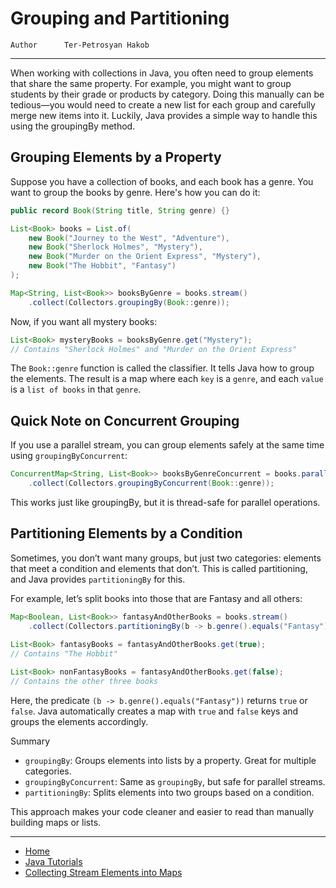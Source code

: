 # Grouping and Partitioning

```info
Author      Ter-Petrosyan Hakob
```

---


When working with collections in Java, you often need to group elements that share the same property. 
For example, you might want to group students by their grade or products by category. 
Doing this manually can be tedious—you would need to create a new list for each group and carefully merge new items into it. 
Luckily, Java provides a simple way to handle this using the groupingBy method.

## Grouping Elements by a Property

Suppose you have a collection of books, and each book has a genre. You want to group the books by genre. Here's how you can do it:

```java
public record Book(String title, String genre) {}

List<Book> books = List.of(
    new Book("Journey to the West", "Adventure"),
    new Book("Sherlock Holmes", "Mystery"),
    new Book("Murder on the Orient Express", "Mystery"),
    new Book("The Hobbit", "Fantasy")
);

Map<String, List<Book>> booksByGenre = books.stream()
    .collect(Collectors.groupingBy(Book::genre));

```

Now, if you want all mystery books:

```java
List<Book> mysteryBooks = booksByGenre.get("Mystery");
// Contains "Sherlock Holmes" and "Murder on the Orient Express"
```

The `Book::genre` function is called the classifier. It tells Java how to group the elements. 
The result is a map where each `key` is a `genre`, and each `value` is a `list of books` in that `genre`.


## Quick Note on Concurrent Grouping

If you use a parallel stream, you can group elements safely at the same time using `groupingByConcurrent`:

```java
ConcurrentMap<String, List<Book>> booksByGenreConcurrent = books.parallelStream()
    .collect(Collectors.groupingByConcurrent(Book::genre));
```

This works just like groupingBy, but it is thread-safe for parallel operations.

## Partitioning Elements by a Condition

Sometimes, you don’t want many groups, but just two categories: elements that meet a condition and elements that don’t. This is called partitioning, and Java provides `partitioningBy` for this.

For example, let’s split books into those that are Fantasy and all others:

```java
Map<Boolean, List<Book>> fantasyAndOtherBooks = books.stream()
    .collect(Collectors.partitioningBy(b -> b.genre().equals("Fantasy")));
    
List<Book> fantasyBooks = fantasyAndOtherBooks.get(true);
// Contains "The Hobbit"

List<Book> nonFantasyBooks = fantasyAndOtherBooks.get(false);
// Contains the other three books
```

Here, the predicate `(b -> b.genre().equals("Fantasy"))` returns `true` or `false`. 
Java automatically creates a map with `true` and `false` keys and groups the elements accordingly.

Summary

- `groupingBy`: Groups elements into lists by a property. Great for multiple categories.
- `groupingByConcurrent`: Same as `groupingBy`, but safe for parallel streams.
- `partitioningBy`: Splits elements into two groups based on a condition.

This approach makes your code cleaner and easier to read than manually building maps or lists.

---

- [Home](./../../README.md)
- [Java Tutorials](./../tutorials.md)
- [Collecting Stream Elements into Maps](./7_Collecting_Stream_Elements_into_Maps.md)
